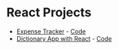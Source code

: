 # React Projects


- [Expense Tracker](https://react-expense-tracker-by-awais.netlify.app/) - [Code](https://github.com/Avicii786/react-expense-tracker)
- [Dictionary App with React](https://react-dictionary-app-awais.netlify.app/) - [Code](https://github.com/Avicii786/react-dictionary-app)

